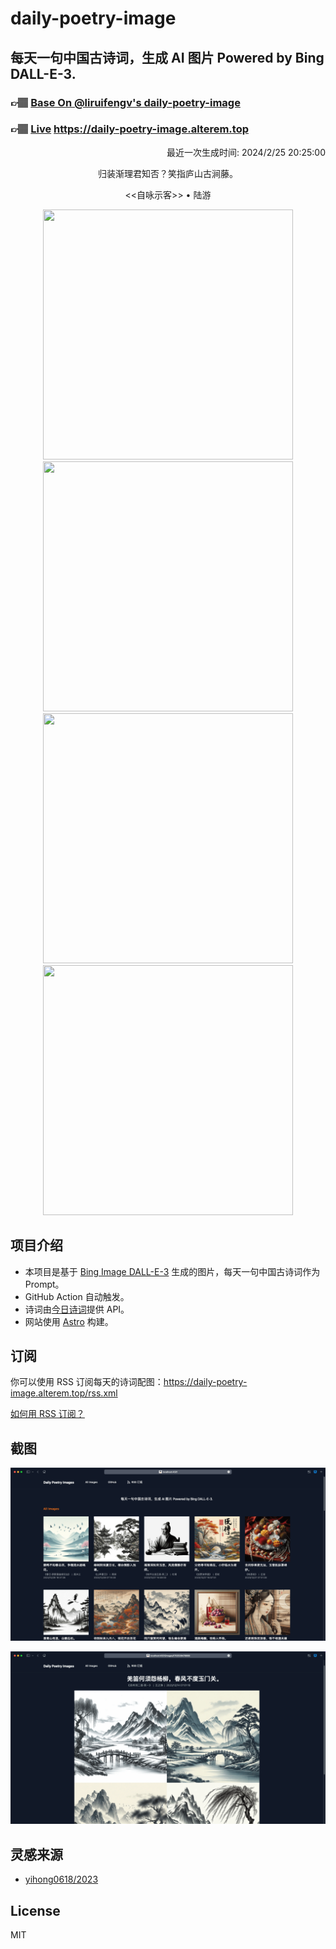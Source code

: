
# daily-poetry-image

## 每天一句中国古诗词，生成 AI 图片 Powered by Bing DALL-E-3.

### 👉🏽 [Base On @liruifengv's daily-poetry-image](https://github.com/liruifengv/daily-poetry-image)

### 👉🏽 [Live](https://daily-poetry-image.alterem.top/) https://daily-poetry-image.alterem.top

<p align="right">
  最近一次生成时间: 2024/2/25 20:25:00
</p>
<p align="center">
归装渐理君知否？笑指庐山古涧藤。
</p>
<p align="center">
<<自咏示客>> • 陆游
</p>
<p align="center">
<img src="https://tse4.mm.bing.net/th/id/OIG3.hX.ocjfgDSEoKR3NMJqy" height="400" width="400" />
<img src="https://tse1.mm.bing.net/th/id/OIG3.MdNDrg4I9x.243uZs81H" height="400" width="400" />
<img src="https://tse2.mm.bing.net/th/id/OIG3.Oii_OWBgvpNjKETCr64_" height="400" width="400" />
<img src="https://tse3.mm.bing.net/th/id/OIG3.Shwv1i6bcXkyIy6mXW8O" height="400" width="400" />
</p>

## 项目介绍

-   本项目是基于 [Bing Image DALL-E-3](https://www.bing.com/images/create) 生成的图片，每天一句中国古诗词作为 Prompt。
-   GitHub Action 自动触发。
-   诗词由[今日诗词](https://www.jinrishici.com/)提供 API。
-   网站使用 [Astro](https://astro.build) 构建。

## 订阅

你可以使用 RSS 订阅每天的诗词配图：https://daily-poetry-image.alterem.top/rss.xml

[如何用 RSS 订阅？](https://zhuanlan.zhihu.com/p/55026716)

## 截图

![图片列表](./screenshots/Snipaste_2023-12-28_21-00-26.png)

![图片详情](./screenshots/Snipaste_2023-12-28_21-00-53.png)

## 灵感来源

-   [yihong0618/2023](https://github.com/yihong0618/2023)

## License

MIT
